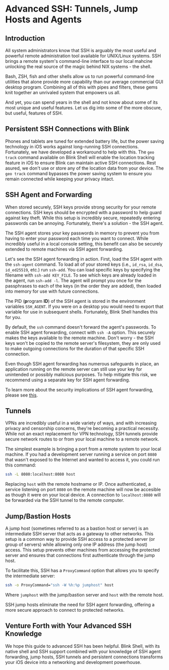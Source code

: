 # Advanced SSH: Tunnels, Jump Hosts and Agents

## Introduction

All system administrators know that SSH is arguably the most useful and powerful remote administration tool available for UNIX/Linux systems. SSH brings a remote system's command-line interface to our local mahcine unlocking the real source of the magic behind NIX systems - the shell.

Bash, ZSH, fish and other shells allow us to run powerful command-line utilities that alone provide more capability than our average commercial GUI desktop program. Combining all of this with pipes and filters, these gems knit together an unrivaled system that empowers us all.

And yet, you can spend years in the shell and not know about some of its most unique and useful features. Let us dig into some of the more obscure, but useful, features of SSH.

## Persistent SSH Connections with Blink

Phones and tablets are tuned for extended battery life, but the power saving technology in iOS works against long-running SSH connections. Fortunately, we have developed a workaround to help with this. The `geo track` command available on Blink Shell will enable the location tracking feature in iOS to ensure Blink can maintain active SSH connections. Rest asured, we don't use or store any of the location data from your device. The `geo track` command bypasses the power saving system to ensure you remain connected while keeping your privacy intact.

## SSH Agent and Forwarding

When stored securely, SSH keys provide strong security for your remote connections. SSH keys should be encrypted with a password to help guard against key theft. While this setup is incredibly secure, repeatedly entering passwords can be annoying. Fortunately, there's a solution - the SSH agent.

The SSH agent stores your key passwords in memory to prevent you from having to enter your password each time you want to connect. While incredibly useful in a local console setting, this benefit can also be securely extended to remote machines via SSH agent forwarding.

Let's see the SSH agent forwarding in action. First, load the SSH agent with the `ssh-agent` command. To load all of your stored keys (i.e., `id_rsa`, `id_dsa`, `id_ed25519`, etc.) run `ssh-add`. You can load specific keys by specifying the filename with `ssh-add KEY_FILE`. To see which keys are already loaded in the agent, run `ssh-add -l`. The agent will prompt you once for the passphrases to each of the keys (in the order they are added), then loaded into memory for use with future connections.

The PID (**p**rogram **ID**) of the SSH agent is stored in the environment variables `SSH_AGENT`. If you were on a desktop you would need to export that variable for use in subsequent shells. Fortunately, Blink Shell handles this for you.

By default, the `ssh` command doesn't forward the agent's passwords. To enable SSH agent forwarding, connect with `ssh -A` option. This securely makes the keys available to the remote machine. Don't worry - the SSH keys won't be copied to the remote server's filesystem, they are only used to make outgoing connections for the duration of that specific SSH connection. 

Even though SSH agent forwarding has numerous safeguards in place, an application running on the remote server can still use your key for unintended or possibly malicious purposes. To help mitigate this risk, we recommend using a separate key for SSH agent forwarding.

To learn more about the security implications of SSH agent forwarding, please see [this](https://heipei.io/2015/02/26/SSH-Agent-Forwarding-considered-harmful/).

## Tunnels

VPNs are incredibly useful in a wide variety of ways, and with increasing privacy and censorship concerns, they're becoming a practical necessity. While not an exact replacement for VPN technology, SSH tunnels provide secure network routes to or from your local machine to a remote network.

The simplest example is bringing a port from a remote system to your local machine. If you had a development server running a service on port `8080` that wasn't exposed to the Internet and wanted to access it, you could run this command:

```bash
ssh -L 8080:localhost:8080 host
```

Replacing `host` with the remote hostname or IP. Once authenticated, a service listening on port `8080` on the remote machine will now be accesible as though it were on your local device. A connection to `localhost:8080` will be forwarded via the SSH tunnel to the remote computer.

## Jump/Bastion Hosts

A jump host (sometimes referred to as a bastion host or server) is an intermediate SSH server that acts as a gateway to other networks. This setup is a common way to provide SSH access to a protected server (or group of servers) while allowing only one IP address (the jump host) access. This setup prevents other machines from accessing the protected server and ensures that connections first authenticate through the jump host.

To facilitate this, SSH has a `ProxyCommand` option that allows you to specify the intermediate server:

```bash
ssh -o ProxyCommand="ssh -W %h:%p jumphost" host
```

Where `jumphost` with the jump/bastion server and `host` with the remote host.

SSH jump hosts eliminate the need for SSH agent forwarding, offering a more secure approach to connect to protected networks.

## Venture Forth with Your Advanced SSH Knowledge

We hope this guide to advanced SSH has been helpful. Blink Shell, with its native shell and SSH support combined with your knowledge of SSH agent forwarding, jump hosts, SSH tunnels and persistent connections transforms your iOS device into a networking and development powerhouse.
